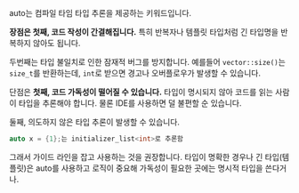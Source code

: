 
auto는 컴파일 타임 타입 추론을 제공하는 키워드입니다.

**장점은 첫째, 코드 작성이 간결해집니다.** 특히 반복자나 템플릿 타입처럼 긴 타입명을 반복하지 않아도 됩니다.

두번째는 타입 불일치로 인한 잠재적 버그를 방지합니다. 예를들어 `vector::size()`는 `size_t`를 반환하는데, `int`로 받으면 경고나 오버플로우가 발생할 수 있습니다.

단점은 **첫째, 코드 가독성이 떨어질 수 있습니다.** 타입이 명시되지 않아 코드를 읽는 사람이 타입을 추론해야 합니다. 물론 IDE를 사용하면 덜 불편할 순 있습니다.

둘째, 의도하지 않은 타입 추론이 발생할 수 있습니다.

```cpp
auto x = {1};는 initializer_list<int>로 추론함
```

그래서 가이드 라인을 잡고 사용하는 것을 권장합니다. 타입이 명확한 경우나 긴 타입(템플릿)은 auto를 사용하고 로직이 중요해 가독성이 필요한 곳에는 명시적 타입을 쓴다거나.

